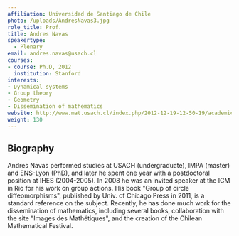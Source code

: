 ```yaml
---
affiliation: Universidad de Santiago de Chile
photo: /uploads/AndresNavas3.jpg
role_title: Prof.
title: Andres Navas
speakertype:
  - Plenary
email: andres.navas@usach.cl
courses:
- course: Ph.D, 2012
  institution: Stanford
interests:
- Dynamical systems
- Group theory
- Geometry
- Dissemination of mathematics
website: http://www.mat.usach.cl/index.php/2012-12-19-12-50-19/academicos/75-andres-navas-flores
weight: 130
---
```

## Biography
Andres Navas performed studies at USACH (undergraduate), IMPA (master) and
ENS-Lyon (PhD), and later he spent one year with a postdoctoral position at IHES
(2004-2005). In 2008 he was an invited speaker at the ICM in Rio for his work on
group actions. His book "Group of circle diffeomorphisms", published by Univ. of
Chicago Press in 2011, is a standard reference on the subject. Recently, he has
done much work for the dissemination of mathematics, including several books,
collaboration with the site "Images des Mathétiques", and the creation of the
Chilean Mathematical Festival.
